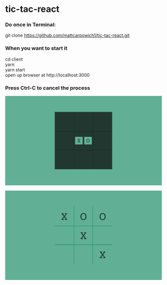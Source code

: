# tic-tac-react

### Do once in Terminal: 
git clone https://github.com/mattcarpowich1/tic-tac-react.git

### When you want to start it
cd client  
yarn  
yarn start  
open up browser at http://localhost:3000

### Press Ctrl-C to cancel the process

![Start Screen](https://raw.githubusercontent.com/mattcarpowich1/tic-tac-react/master/client/public/images/tic-tac-toe-start.png)

![Game](https://raw.githubusercontent.com/mattcarpowich1/tic-tac-react/master/client/public/images/tic-tac-toe-game.png)